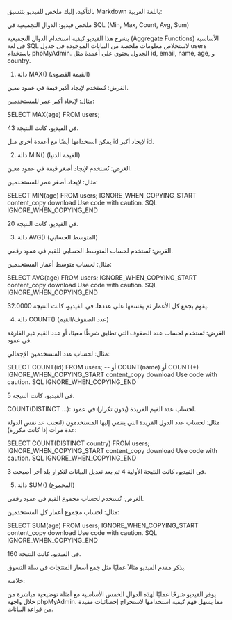 بالتأكيد، إليك ملخص للفيديو بتنسيق Markdown باللغة العربية:

ملخص فيديو: الدوال التجميعية في SQL (Min, Max, Count, Avg, Sum)

يشرح هذا الفيديو كيفية استخدام الدوال التجميعية (Aggregate Functions) الأساسية في لغة SQL لاستخلاص معلومات ملخصة من البيانات الموجودة في جدول users باستخدام phpMyAdmin. الجدول يحتوي على أعمدة مثل id, email, name, age, و country.

1. دالة MAX() (القيمة القصوى)

الغرض: تُستخدم لإيجاد أكبر قيمة في عمود معين.

مثال: لإيجاد أكبر عمر للمستخدمين:

SELECT MAX(age) FROM users;


في الفيديو، كانت النتيجة 43.

يمكن استخدامها أيضًا مع أعمدة أخرى مثل id لإيجاد أكبر id.

2. دالة MIN() (القيمة الدنيا)

الغرض: تُستخدم لإيجاد أصغر قيمة في عمود معين.

مثال: لإيجاد أصغر عمر للمستخدمين:

SELECT MIN(age) FROM users;
IGNORE_WHEN_COPYING_START
content_copy
download
Use code with caution.
SQL
IGNORE_WHEN_COPYING_END

في الفيديو، كانت النتيجة 20.

3. دالة AVG() (المتوسط الحسابي)

الغرض: تُستخدم لحساب المتوسط الحسابي للقيم في عمود رقمي.

مثال: لحساب متوسط أعمار المستخدمين:

SELECT AVG(age) FROM users;
IGNORE_WHEN_COPYING_START
content_copy
download
Use code with caution.
SQL
IGNORE_WHEN_COPYING_END

يقوم بجمع كل الأعمار ثم يقسمها على عددها. في الفيديو، كانت النتيجة 32.0000.

4. دالة COUNT() (عدد الصفوف/القيم)

الغرض: تُستخدم لحساب عدد الصفوف التي تطابق شرطًا معينًا، أو عدد القيم غير الفارغة في عمود.

مثال: لحساب عدد المستخدمين الإجمالي:

SELECT COUNT(id) FROM users; -- أو COUNT(name) أو COUNT(*)
IGNORE_WHEN_COPYING_START
content_copy
download
Use code with caution.
SQL
IGNORE_WHEN_COPYING_END

في الفيديو، كانت النتيجة 5.

COUNT(DISTINCT ...): لحساب عدد القيم الفريدة (بدون تكرار) في عمود.

مثال: لحساب عدد الدول الفريدة التي ينتمي إليها المستخدمون (لتجنب عد نفس الدولة عدة مرات إذا كانت مكررة):

SELECT COUNT(DISTINCT country) FROM users;
IGNORE_WHEN_COPYING_START
content_copy
download
Use code with caution.
SQL
IGNORE_WHEN_COPYING_END

في الفيديو، كانت النتيجة الأولية 4 ثم بعد تعديل البيانات لتكرار بلد آخر أصبحت 3.

5. دالة SUM() (المجموع)

الغرض: تُستخدم لحساب مجموع القيم في عمود رقمي.

مثال: لحساب مجموع أعمار كل المستخدمين:

SELECT SUM(age) FROM users;
IGNORE_WHEN_COPYING_START
content_copy
download
Use code with caution.
SQL
IGNORE_WHEN_COPYING_END

في الفيديو، كانت النتيجة 160.

يذكر مقدم الفيديو مثالاً عمليًا مثل جمع أسعار المنتجات في سلة التسوق.

خلاصة:

يوفر الفيديو شرحًا عمليًا لهذه الدوال الخمس الأساسية مع أمثلة توضيحية مباشرة من خلال واجهة phpMyAdmin، مما يسهل فهم كيفية استخدامها لاستخراج إحصائيات مفيدة من قواعد البيانات.
